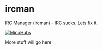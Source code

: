 # ircman
IRC Manager (ircman) - IRC sucks. Lets fix it.

[![MinoHubs](https://www.minohubs.com/badge/ircman/back.svg)](https://www.minohubs.com/hub/ircman)


More stuff will go here
